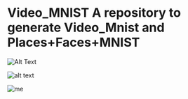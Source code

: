 # Video_MNIST A repository to generate Video_Mnist and Places+Faces+MNIST


![Alt Text](https://github.com/Petr-Byv/Video_MNIST/blob/main/src/gifs/movie72.gif "43 sample")

![alt text](https://github.com/Petr-Byv/Video_MNIST/blob/main/src/gifs/movie39.gif "43 sample")

![me](https://github.com/Petr-Byv/Video_MNIST/blob/main/src/gifs/movie13.gif "43 sample")

